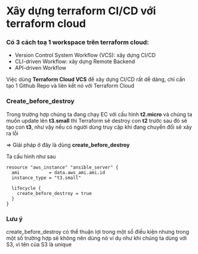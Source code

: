 # Xây dựng terraform CI/CD với terraform cloud

### Có 3 cách toạ 1 workspace trên terraform cloud:

- Version Control System Workflow (VCS): xây dựng CI/CD
- CLI-driven Workflow: xây dựng Remote Backend
- API-driven Workflow

Việc dùng **Terraform Cloud VCS** để xây dựng CI/CD rất dễ dàng, chỉ cần tạo 1
Github Repo và liên kết nó với Terraform Cloud

### Create_before_destroy

Trong trường hợp chúng ta đang chạy EC với cấu hình **t2.micro** và chúng ta
muốn update lên **t3.small** thì Terraform sẽ destroy con **t2** trước sau đó sẽ
tạo con **t3**, như vậy nếu có người dùng truy cập khi đang chuyển đổi sẽ xảy ra
lỗi

=> Giải pháp ở đây là dùng **create_before_destroy**

Ta cấu hình như sau

```
resource "aws_instance" "ansible_server" {
  ami           = data.aws_ami.ami.id
  instance_type = "t3.small"

  lifecycle {
    create_before_destroy = true
  }
}
```

### Lưu ý

create_before_destroy có thể thuận lợi trong một số điều kiện nhưng trong một số
trường hợp sẽ không nên dùng nó ví dụ như khi chúng ta dùng với S3, vì tên của
S3 là unique
